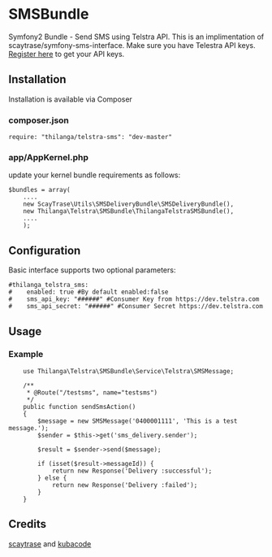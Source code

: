 # SMSBundle
Symfony2 Bundle -  Send SMS using Telstra API. This is an implimentation of scaytrase/symfony-sms-interface. Make sure you have Telestra API keys. [Register here](https://dev.telstra.com/) to get your API keys.


## Installation

Installation is available via Composer

### composer.json


```
require: "thilanga/telstra-sms": "dev-master"
```

### app/AppKernel.php

update your kernel bundle requirements as follows:

```
$bundles = array(
    ....
    new ScayTrase\Utils\SMSDeliveryBundle\SMSDeliveryBundle(),
    new Thilanga\Telstra\SMSBundle\ThilangaTelstraSMSBundle(),
    ....
    );
```

## Configuration

Basic interface supports two optional parameters:

```
#thilanga_telstra_sms:
#    enabled: true #By default enabled:false
#    sms_api_key: "######" #Consumer Key from https://dev.telstra.com   
#    sms_api_secret: "######" #Consumer Secret https://dev.telstra.com 
```

## Usage



### Example

```
    use Thilanga\Telstra\SMSBundle\Service\Telstra\SMSMessage;

    /**
     * @Route("/testsms", name="testsms")
     */
    public function sendSmsAction()
    {
        $message = new SMSMessage('0400001111', 'This is a test message.');
        $sender = $this->get('sms_delivery.sender');

        $result = $sender->send($message);

        if (isset($result->messageId)) {
            return new Response('Delivery :successful');
        } else {
            return new Response('Delivery :failed');
        }
    }
```

## Credits
[scaytrase](https://github.com/scaytrase/symfony-sms-interface) and [kubacode](https://github.com/kubacode/telstraSMS)

